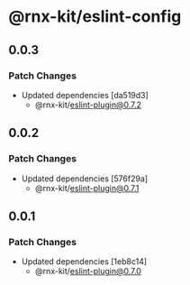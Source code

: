 # @rnx-kit/eslint-config

## 0.0.3

### Patch Changes

- Updated dependencies [da519d3]
  - @rnx-kit/eslint-plugin@0.7.2

## 0.0.2

### Patch Changes

- Updated dependencies [576f29a]
  - @rnx-kit/eslint-plugin@0.7.1

## 0.0.1

### Patch Changes

- Updated dependencies [1eb8c14]
  - @rnx-kit/eslint-plugin@0.7.0
